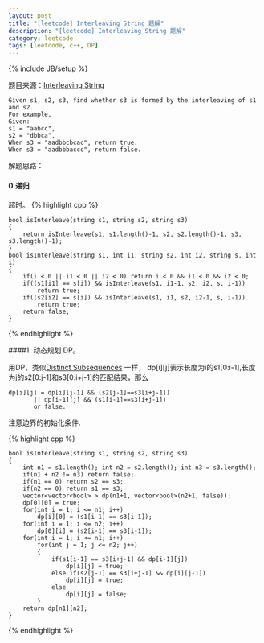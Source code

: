 ```yaml
---
layout: post
title: "[leetcode] Interleaving String 题解"
description: "[leetcode] Interleaving String 题解"
category: leetcode 
tags: [leetcode, c++, DP]
---
```

{% include JB/setup %}


题目来源：[Interleaving String](https://oj.leetcode.com/problems/interleaving-string/)

>
    Given s1, s2, s3, find whether s3 is formed by the interleaving of s1 and s2.
    For example,
    Given:
    s1 = "aabcc",
    s2 = "dbbca",
    When s3 = "aadbbcbcac", return true.
    When s3 = "aadbbbaccc", return false.

解题思路：

#### 0.递归
超时。
{% highlight cpp %}
	
	bool isInterleave(string s1, string s2, string s3)
	{
	    return isInterleave(s1, s1.length()-1, s2, s2.length()-1, s3, s3.length()-1);
	}
	bool isInterleave(string s1, int i1, string s2, int i2, string s, int i)
	{
	    if(i < 0 || i1 < 0 || i2 < 0) return i < 0 && i1 < 0 && i2 < 0;
	    if((s1[i1] == s[i]) && isInterleave(s1, i1-1, s2, i2, s, i-1))
	        return true;
	    if((s2[i2] == s[i]) && isInterleave(s1, i1, s2, i2-1, s, i-1))
	        return true;
	    return false;
	}
{% endhighlight %}

####1. 动态规划
DP。

用DP，类似[Distinct Subsequences](TODO_PRE/distinct-subsequences.html) 一样，
dp[i][j]表示长度为i的s1[0:i-1],长度为j的s2[0:j-1]和s3[0:i+j-1]的匹配结果，那么 
	
	dp[i][j] = dp[i][j-1] && (s2[j-1]==s3[i+j-1]) 
           || dp[i-1][j] && (s1[i-1]==s3[i+j-1]) 
           or false.
注意边界的初始化条件.

{% highlight cpp %}
	
	bool isInterleave(string s1, string s2, string s3) 
    {
        int n1 = s1.length(); int n2 = s2.length(); int n3 = s3.length();
        if(n1 + n2 != n3) return false;
        if(n1 == 0) return s2 == s3;
        if(n2 == 0) return s1 == s3;
        vector<vector<bool> > dp(n1+1, vector<bool>(n2+1, false));
        dp[0][0] = true;
        for(int i = 1; i <= n1; i++)
            dp[i][0] = (s1[i-1] == s3[i-1]);
        for(int i = 1; i <= n2; i++)
            dp[0][i] = (s2[i-1] == s3[i-1]);
        for(int i = 1; i <= n1; i++)
            for(int j = 1; j <= n2; j++)
            {
                if(s1[i-1] == s3[i+j-1] && dp[i-1][j])
                    dp[i][j] = true;
                else if(s2[j-1] == s3[i+j-1] && dp[i][j-1])
                    dp[i][j] = true;
                else 
                    dp[i][j] = false;
            }
        return dp[n1][n2];
    }
{% endhighlight %}
